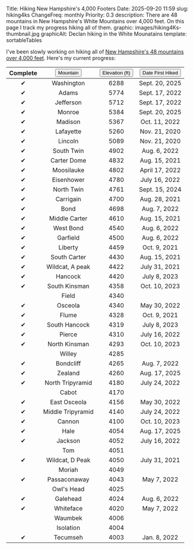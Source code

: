 Title: Hiking New Hampshire's 4,000 Footers
Date: 2025-09-20 11:59
slug: hiking4ks
ChangeFreq: monthly
Priority: 0.3
description: There are 48 mountains in New Hampshire's White Mountains over 4,000 feet. On this page I track my progress hiking all of them.
graphic: images/hiking4Ks-thumbnail.jpg
graphicAlt: Declan hiking in the White Mounatains
template: sortableTables

I've been slowly working on hiking all of <a href="http://4000footers.com/nh.shtml" target="_blank">New Hampshire's 48 mountains over 4,000 feet</a>. Here's my current progress:

| Complete | <button class="btn sortable">Mountain<span aria-hidden="true"></span></button> | <button class="btn sortable sortable-num">Elevation (ft)<span aria-hidden="true"></span></button> | <button class="btn sortable sortable-date">Date First Hiked<span aria-hidden="true"></span></button> |
|:----------:|:--------:|:--------------:|:----------------:|
| &#10004; | Washington | 6288 | Sept. 20, 2025 |
| &#10004; | Adams | 5774 | Sept. 17, 2022 | <!-- Oct. 11, 2022 -->
| &#10004; | Jefferson | 5712 | Sept. 17, 2022 |
| &#10004; | Monroe | 5384 | Sept. 20, 2025 |
| &#10004; | Madison | 5367 | Oct. 11, 2022 |
| &#10004; | Lafayette | 5260 | Nov. 21, 2020 | <!-- Aug. 6, 2022 -->
| &#10004; | Lincoln | 5089 | Nov. 21, 2020 | <!-- Aug. 6, 2022 -->
| &#10004; | South Twin | 4902 | Aug. 6, 2022 | <!-- Sept. 15, 2024 -->
| &#10004; | Carter Dome | 4832 | Aug. 15, 2021 |
| &#10004; | Moosilauke | 4802 | April 17, 2022 |
| &#10004; | Eisenhower | 4780 | July 16, 2022 |
| &#10004; | North Twin | 4761 | Sept. 15, 2024 |
| &#10004; | Carrigain | 4700 | Aug. 28, 2021 |
| &#10004; | Bond | 4698 | Aug. 7, 2022 |
| &#10004; | Middle Carter | 4610 | Aug. 15, 2021 |
| &#10004; | West Bond | 4540 | Aug. 6, 2022 |
| &#10004; | Garfield | 4500 | Aug. 6, 2022 |
| &#10004; | Liberty | 4459 | Oct. 9, 2021 | <!-- Aug. 6, 2022 -->
| &#10004; | South Carter | 4430 | Aug. 15, 2021 |
| &#10004; | Wildcat, A peak | 4422 | July 31, 2021 |
| &#10004; | Hancock | 4420 | July 8, 2023 |
| &#10004; | South Kinsman | 4358 | Oct. 10, 2023 |
| | Field | 4340 | |
| &#10004; | Osceola | 4340 | May 30, 2022 |
| &#10004; | Flume | 4328 | Oct. 9, 2021 | <!-- Aug. 6, 2022 -->
| &#10004; | South Hancock | 4319 | July 8, 2023 |
| &#10004; | Pierce | 4310 | July 16, 2022 |
| &#10004; | North Kinsman | 4293 | Oct. 10, 2023 |
| | Willey | 4285 | |
| &#10004; | Bondcliff | 4265 | Aug. 7, 2022 |
| &#10004; | Zealand | 4260 | Aug. 17, 2025 |
| &#10004; | North Tripyramid | 4180 | July 24, 2022 |
| | Cabot | 4170 | |
| &#10004; | East Osceola | 4156 | May 30, 2022 |
| &#10004; | Middle Tripyramid | 4140 | July 24, 2022 |
| &#10004; | Cannon | 4100 | Oct. 10, 2023 |
| &#10004; | Hale | 4054 | Aug. 17, 2025 |
| &#10004; | Jackson | 4052 | July 16, 2022 |
| | Tom | 4051 | |
| &#10004; | Wildcat, D Peak | 4050 | July 31, 2021|
| | Moriah | 4049 | |
| &#10004; | Passaconaway | 4043 |  May 7, 2022 |
| | Owl's Head | 4025 | |
| &#10004; | Galehead | 4024 | Aug. 6, 2022 |
| &#10004; | Whiteface | 4020 | May 7, 2022 |
| | Waumbek | 4006 | |
| | Isolation | 4004 | |
| &#10004; | Tecumseh | 4003 | Jan. 8, 2022|
